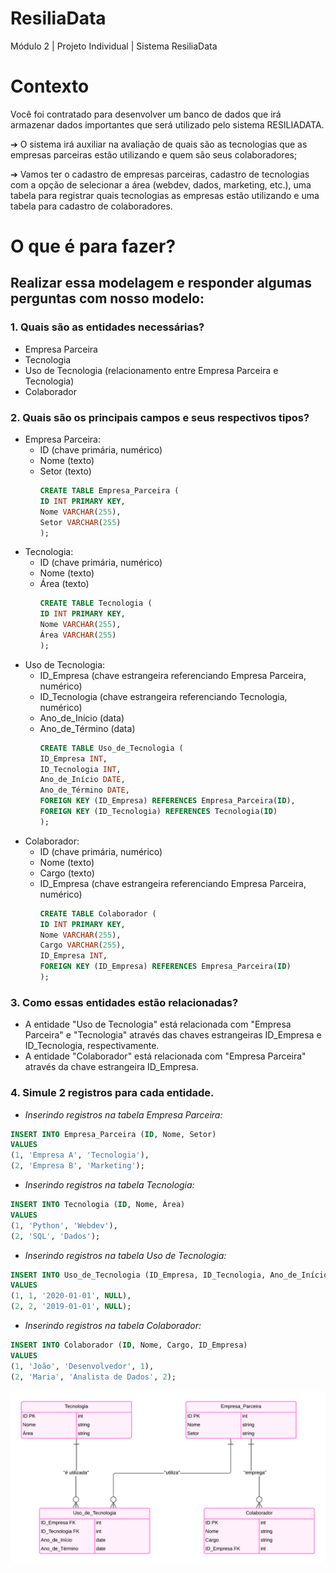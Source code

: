 # ResiliaData
Módulo 2 | Projeto Individual | Sistema ResiliaData

# Contexto
Você foi contratado para desenvolver um banco de dados que irá armazenar dados importantes que será utilizado pelo sistema RESILIADATA.

➔ O sistema irá auxiliar na avaliação de quais são as tecnologias que as empresas parceiras estão utilizando e quem são seus colaboradores;

➔ Vamos ter o cadastro de empresas parceiras, cadastro de tecnologias com a opção de selecionar a área (webdev, dados, marketing, etc.), uma tabela para registrar quais tecnologias as empresas estão utilizando e uma tabela para cadastro de colaboradores.

# O que é para fazer?
## Realizar essa modelagem e responder algumas perguntas com nosso modelo:
### 1. Quais são as entidades necessárias?
  - Empresa Parceira
  - Tecnologia
  - Uso de Tecnologia (relacionamento entre Empresa Parceira e Tecnologia)
  - Colaborador

### 2. Quais são os principais campos e seus respectivos tipos?
  - Empresa Parceira:
    - ID (chave primária, numérico)
    - Nome (texto)
    - Setor (texto)
      ```SQL
      CREATE TABLE Empresa_Parceira (
      ID INT PRIMARY KEY,
      Nome VARCHAR(255),
      Setor VARCHAR(255)
      );
      ```
  - Tecnologia:
    - ID (chave primária, numérico)
    - Nome (texto)
    - Área (texto)
      ```SQL
      CREATE TABLE Tecnologia (
      ID INT PRIMARY KEY,
      Nome VARCHAR(255),
      Área VARCHAR(255)
      );
      ```
  - Uso de Tecnologia:
    - ID_Empresa (chave estrangeira referenciando Empresa Parceira, numérico)
    - ID_Tecnologia (chave estrangeira referenciando Tecnologia, numérico)
    - Ano_de_Início (data)
    - Ano_de_Término (data)
      ```SQL
      CREATE TABLE Uso_de_Tecnologia (
      ID_Empresa INT,
      ID_Tecnologia INT,
      Ano_de_Início DATE,
      Ano_de_Término DATE,
      FOREIGN KEY (ID_Empresa) REFERENCES Empresa_Parceira(ID),
      FOREIGN KEY (ID_Tecnologia) REFERENCES Tecnologia(ID)
      );
      ```
  - Colaborador:
    - ID (chave primária, numérico)
    - Nome (texto)
    - Cargo (texto)
    - ID_Empresa (chave estrangeira referenciando Empresa Parceira, numérico)
      ```SQL
      CREATE TABLE Colaborador (
      ID INT PRIMARY KEY,
      Nome VARCHAR(255),
      Cargo VARCHAR(255),
      ID_Empresa INT,
      FOREIGN KEY (ID_Empresa) REFERENCES Empresa_Parceira(ID)
      );
      ```
### 3. Como essas entidades estão relacionadas?
  - A entidade "Uso de Tecnologia" está relacionada com "Empresa Parceira" e "Tecnologia" através das chaves estrangeiras ID_Empresa e ID_Tecnologia, respectivamente.
  - A entidade "Colaborador" está relacionada com "Empresa Parceira" através da chave estrangeira ID_Empresa.

### 4. Simule 2 registros para cada entidade.
  - _Inserindo registros na tabela Empresa Parceira:_
  ```SQL
  INSERT INTO Empresa_Parceira (ID, Nome, Setor)
  VALUES
  (1, 'Empresa A', 'Tecnologia'),
  (2, 'Empresa B', 'Marketing');
  ```
  - _Inserindo registros na tabela Tecnologia:_
  ```SQL
  INSERT INTO Tecnologia (ID, Nome, Área)
  VALUES
  (1, 'Python', 'Webdev'),
  (2, 'SQL', 'Dados');
  ```
  - _Inserindo registros na tabela Uso de Tecnologia:_
  ```SQL
  INSERT INTO Uso_de_Tecnologia (ID_Empresa, ID_Tecnologia, Ano_de_Início, Ano_de_Término)
  VALUES
  (1, 1, '2020-01-01', NULL),
  (2, 2, '2019-01-01', NULL);
  ```
  - _Inserindo registros na tabela Colaborador:_
  ```SQL
  INSERT INTO Colaborador (ID, Nome, Cargo, ID_Empresa)
  VALUES
  (1, 'João', 'Desenvolvedor', 1),
  (2, 'Maria', 'Analista de Dados', 2);
  ```

<img src="modeloProposto.png">

